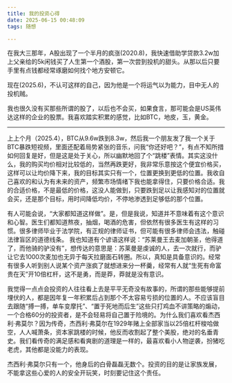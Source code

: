 ```yaml
---
title: 我的投资心得
date: 2025-06-15 00:48:09
tags: 随想

---
```


在我大三那年，A股出现了一个半月的疯涨(2020.8)，我快速借助学贷款3.2w加上父亲给的5k闲钱买了人生第一个酒股，第一次尝到投机的甜头。从那以后只要手里有点钱都经常琢磨如何找个地方安顿它。

现在(2025.6)，不认可这样的自己，因为他是一个将运气以为能力，目中无人的投机贼。

我也很久没有买那些所谓的股了，以后也不会买，如果食言，那可能会是US英伟达这样的企业的股票。我喜欢踏实积累的感觉，比如BTC，地皮，玉，黄金。

---



上上个月（2025.4），BTC从9.6w跌到8.3w，然后我一个朋友发了我一个关于BTC暴跌短视频，里面还配着局势紧张的音乐，问我“你还好吧？”，有点不知所措如何回复是好，但是这是处于关心，所以幽默地回了个“跳楼”表情。其实这没什么，我的购买均价相对比较低的，当然再跌更好，我非常乐意按这个便宜价格买，这样可以让均价降下来，我的目标其实只有一个，位置更换到更低的位置。我收自己喜欢的和认为有未来的资产，频繁市场情绪下我也能拿得住，只要价格合适。我的合适价格，不是最低的价格，这没人能做到，只要跌到足以让我感知对的位置就会买，还是那个目标，用时间降低均价，不停地渗透到足够低的那个位置。

有人可能会说，“大家都知道这样做”。是，但是我说，知道并不意味着有这个意识和心智。医生们都知道熬夜，抽烟，喝酒的危害，但依然有很多医生有这样的习惯。很多律师毕业于法学院，有正规的律师证书，但可能有很多律师会违法，触碰法律盲区的道德线条。 我也知道有个谚语这样说：“苏莱曼王去麦加朝圣，他得道了，而他骑的驴没有”，想传达的意思是：苏莱曼是虔诚的人，去一次就行，而驴让它去1000次麦加也无异于每天拉磨面石转圈。所以，真知是具备意识的。经常有很多人听到别人说某个资产涨疯了就想进来分一杯羹，经常有人就“生死有命富贵在天”开10倍杠杆，这不是勇，而是莽，莽就是没有意识。

我觉得一点点会投资的人往往看上去是平平无奇没有故事的，所谓的那些能够提前埋伏的人，都是因年复一年积累后占到那个不太容易亏损的位置的人。不应该盲目去跟随“搏一搏，单车变摩托”、“置于死地而后生”这些只打鸡血不讲策略的煽动，一个合格60分的投资者，是不会轻易将自己置于险境的。为什么我们喜欢看杰西利·弗莫尔？因为传奇，杰西利·弗莫尔在1929年赌上全部家当以25倍杠杆梭哈做空，人人喊萧条，资本家跳楼的时候，他反而收割起了整个美股，绝对的名垂青史。我们看传奇的满足感和看爽剧的道理是一样的，最喜欢看小人物逆袭，扮猪吃老虎，其他都是没能力的表现。

杰西利·弗莫尔只有一个，他身后的白骨磊磊无数个。投资的目的是让家族发展，不能拿这些心爱的人的安全开玩笑，时刻要记住这个责任。
